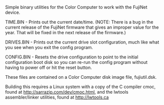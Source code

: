 Simple binary utilities for the Color Computer to work with the FujiNet device.

TIME.BIN - Prints out the current date/time.  (NOTE: There is a bug in the current release of the FujiNet firmware that gives an improper value for the year.  That will be fixed in the next release of the firmware.)

DRIVES.BIN - Prints out the current drive slot configuration, much like what you see when you exit the config program.

CONFIG.BIN - Resets the drive configuration to point to the initial configuration boot disk so you can re-run the config program without having to power off or hit the reset button.

These files are contained on a Color Computer disk image file, fujiutil.dsk.

Building this requires a Linux system with a copy of the C compiler cmoc, found at  http://sarrazip.com/dev/cmoc.html, and the lwtools assembler/linker utilities, found at http://lwtools.ca
